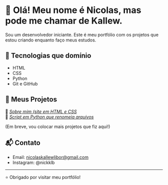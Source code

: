 # 👋 Olá! Meu nome é Nicolas, mas pode me chamar de Kallew.

Sou um desenvolvedor iniciante. Este é meu portfólio com os projetos que estou criando enquanto faço meus estudos.

## 🧰 Tecnologias que domínio

- HTML
- CSS
- Python
- Git e GitHub

## 📂 Meus Projetos

🔹 *[Sobre mim (site em HTML e CSS](https://kallew123.github.io/Sobre-mim/)*  
🔹 *[Script em Python que renomeia arquivos](https://github.com/seuusuario/nome-do-projeto)*

(Em breve, vou colocar mais projetos que fiz aqui!)

## 📬 Contato

- Email: nicolaskallewlibor@gmail.com
- Instagram: @nickklb

---

⭐ Obrigado por visitar meu portfólio!
